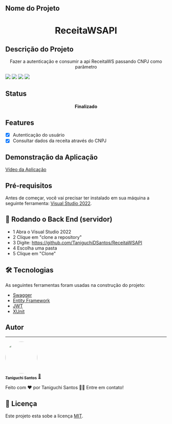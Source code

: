 ## Nome do Projeto 
<h1 align="center">ReceitaWSAPI</h1>

## Descrição do Projeto
<p align="center">Fazer a autenticação e consumir a api ReceitaWS passando CNPJ como parâmetro</p>


<img src="https://img.shields.io/badge/Microsoft%20SQL%20Server-CC2927?style=for-the-badge&logo=microsoft%20sql%20server&logoColor=white"/> <img src="https://img.shields.io/badge/JWT-000000?style=for-the-badge&logo=JSON%20web%20tokens&logoColor=white"/> <img src="https://img.shields.io/badge/Swagger-85EA2D?style=for-the-badge&logo=Swagger&logoColor=white"/> <img src="https://img.shields.io/badge/.NET-512BD4?style=for-the-badge&logo=dotnet&logoColor=white"/>      

## Status
<h4 align="center"> 
  Finalizado
</h4>

## Features
- [x] Autenticação do usuário
- [x] Consultar dados da receita através do CNPJ

## Demonstração da Aplicação
<a href="https://www.linkedin.com/feed/update/urn:li:activity:7090829661093380096/">Vídeo da Aplicação</a>

## Pré-requisitos
Antes de começar, você vai precisar ter instalado em sua máquina a seguinte ferramenta:
[Visual Studio 2022]([https://git-scm.com](https://visualstudio.microsoft.com/pt-br/vs/community/)https://visualstudio.microsoft.com/pt-br/vs/community/). 

## 🎲 Rodando o Back End (servidor)
- 1 Abra o Visual Studio 2022
- 2 Clique em "clone a repository"
- 3 Digite: https://github.com/TaniguchiDSantos/ReceitaWSAPI
- 4 Escolha uma pasta
- 5 Clique em "Clone"

## 🛠 Tecnologias

As seguintes ferramentas foram usadas na construção do projeto:

- [Swagger](https://swagger.io/)
- [Entity Framework](https://learn.microsoft.com/en-us/ef/)
- [JWT](https://jwt.io/introduction)
- [XUnit](https://xunit.net/)

## Autor
---

<a href="https://www.linkedin.com/in/taniguchi-santos/">
 <img style="border-radius: 50%;" src="https://media.licdn.com/dms/image/D4D03AQHFMq-JVRgQag/profile-displayphoto-shrink_200_200/0/1688444569138?e=1696464000&v=beta&t=18MhadZ79NeOr7cK3hDAvXgjnLi6bOOGR-NSnod9GUI" width="100px;" alt=""/>
 <br />
 <sub><b>Taniguchi Santos</b></sub></a> <a href="https://www.linkedin.com/in/taniguchi-santos/">🚀</a>
 
Feito com ❤️ por Taniguchi Santos 👋🏽 Entre em contato!

## 📝 Licença

Este projeto esta sobe a licença [MIT](./LICENSE).
